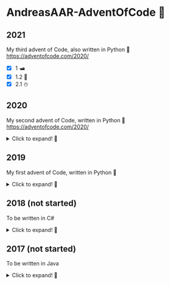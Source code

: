 # AndreasAAR-AdventOfCode 🎅

## 2021

My third advent of Code, also written in Python 🐍 
https://adventofcode.com/2020/

- [x] 1  🛥️
- [x] 1.2 🐬 
- [x] 2.1 ☃️

## 2020

My second advent of Code, written in Python 🐍 
https://adventofcode.com/2020/

<details>
  <summary>Click to expand! 🐌</summary>
  
  ### Goal = 15 days
  
- [x] 1  🚢
- [x] 1.2 🌴 
- [x] 2.1 ☃️
- [x] 2.2 ❄️
- [x] 3.1 🛷
- [x] 3.2 🌲 
- [x] 4.1 🔎
- [x] 4.2 🔬
- [x] 5.1 ✈️ :ticket:
- [x] 5.2 🛩️ :ticket:
- [x] 6.1 :clipboard:
- [x] 6.2 :chart_with_upwards_trend:

....

- [ ] 24.1
- [ ] 24.2
</details>

## 2019
My first advent of Code, written in Python  🐍
<details>
  <summary>Click to expand! 🐌</summary>
  
   ### Goal = 15 days
  
- [x] 1  
- [x] 1.2 
- [x] 2.1 
- [x] 2.2 
- [x] 3.1 
- [x] 3.2  

....

- [ ] 24.1
- [ ] 24.2
</details>

## 2018 (not started)
To be written in C#
<details>
  <summary>Click to expand! 🐌</summary>
  
   ### Goal = 15 days
  
- [] 1  
- [] 1.2 
....

- [ ] 24.1
- [ ] 24.2
</details>

## 2017 (not started)
To be written in Java
<details>
  <summary>Click to expand! 🐌</summary>
  
   ### Goal = 15 days
  
- [] 1  
- [] 1.2 

....

- [ ] 24.1
- [ ] 24.2
</details>


